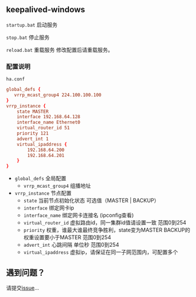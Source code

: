 ## keepalived-windows

`startup.bat` 启动服务

`stop.bat` 停止服务

`reload.bat` 重载服务 修改配置后请重载服务。

### 配置说明

`ha.conf`

```conf
global_defs {
   vrrp_mcast_group4 224.100.100.100
}
vrrp_instance {
    state MASTER
    interface 192.168.64.128
    interface_name Ethernet0
    virtual_router_id 51
    priority 121
    advert_int 1
    virtual_ipaddress {
        192.168.64.200
        192.168.64.201
    }
}
```



- `global_defs` 全局配置
  + `vrrp_mcast_group4` 组播地址
- `vrrp_instance` 节点配置
  + `state` 当前节点初始化状态 可选值（MASTER | BACKUP）
  + `interface` 绑定网卡ip
  + `interface_name` 绑定网卡连接名 (ipconfig查看)
  + `virtual_router_id` 虚拟路由id，同一集群id值请设置一致 范围0到254
  + `priority` 权重，谁最大谁最终竞争胜利，state变为MASTER BACKUP的权重设置要小于MASTER 范围0到254
  + `advert_int` 心跳间隔 单位秒 范围0到254
  + `virtual_ipaddress` 虚拟ip，请保证在同一子网范围内，可配置多个

## 遇到问题？

请提交[issue](https://github.com/jarryxy/keepalived-windows/issues/new/choose)... 
